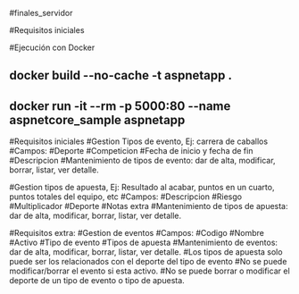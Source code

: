 #finales_servidor

#Requisitos iniciales

#Ejecución con Docker
## docker build --no-cache -t aspnetapp .
## docker run -it --rm -p 5000:80 --name aspnetcore_sample aspnetapp

#Requisitos iniciales
#Gestion Tipos de evento, Ej: carrera de caballos
#Campos:
#Deporte
#Competicion
#Fecha de inicio y fecha de fin
#Descripcion
#Mantenimiento de tipos de evento: dar de alta, modificar, borrar, listar, ver detalle.


#Gestion tipos de apuesta, Ej: Resultado al acabar, puntos en un cuarto, puntos totales del equipo, etc
#Campos:
#Descripcion
#Riesgo
#Multiplicador
#Deporte
#Notas extra
#Mantenimiento de tipos de apuesta: dar de alta, modificar, borrar, listar, ver detalle.


#Requisitos extra:
#Gestion de eventos
#Campos:
#Codigo
#Nombre
#Activo
#Tipo de evento
#Tipos de apuesta
#Mantenimiento de eventos: dar de alta, modificar, borrar, listar, ver detalle.
#Los tipos de apuesta solo puede ser los relacionados con el deporte del tipo de evento
#No se puede modificar/borrar el evento si esta activo.
#No se puede borrar o modificar el deporte de un tipo de evento o tipo de apuesta.
